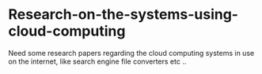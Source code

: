 Research-on-the-systems-using-cloud-computing
=============================================

Need some research papers regarding the cloud computing systems in use on the internet, like search engine file converters etc ..